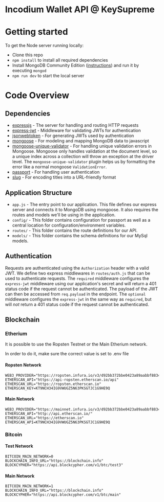 # Incodium Wallet API @ KeySupreme

# Getting started

To get the Node server running locally:

- Clone this repo
- `npm install` to install all required dependencies
- Install MongoDB Community Edition ([instructions](https://docs.mongodb.com/manual/installation/#tutorials)) and run it by executing `mongod`
- `npm run dev` to start the local server

# Code Overview

## Dependencies

- [expressjs](https://github.com/expressjs/express) - The server for handling and routing HTTP requests
- [express-jwt](https://github.com/auth0/express-jwt) - Middleware for validating JWTs for authentication
- [jsonwebtoken](https://github.com/auth0/node-jsonwebtoken) - For generating JWTs used by authentication
- [mongoose](https://github.com/Automattic/mongoose) - For modeling and mapping MongoDB data to javascript
- [mongoose-unique-validator](https://github.com/blakehaswell/mongoose-unique-validator) - For handling unique validation errors in Mongoose. Mongoose only handles validation at the document level, so a unique index across a collection will throw an exception at the driver level. The `mongoose-unique-validator` plugin helps us by formatting the error like a normal mongoose `ValidationError`.
- [passport](https://github.com/jaredhanson/passport) - For handling user authentication
- [slug](https://github.com/dodo/node-slug) - For encoding titles into a URL-friendly format

## Application Structure

- `app.js` - The entry point to our application. This file defines our express server and connects it to MongoDB using mongoose. It also requires the routes and models we'll be using in the application.
- `config/` - This folder contains configuration for passport as well as a central location for configuration/environment variables.
- `routes/` - This folder contains the route definitions for our API.
- `models/` - This folder contains the schema definitions for our MySql models.

## Authentication

Requests are authenticated using the `Authorization` header with a valid JWT. We define two express middlewares in `routes/auth.js` that can be used to authenticate requests. The `required` middleware configures the `express-jwt` middleware using our application's secret and will return a 401 status code if the request cannot be authenticated. The payload of the JWT can then be accessed from `req.payload` in the endpoint. The `optional` middleware configures the `express-jwt` in the same way as `required`, but will *not* return a 401 status code if the request cannot be authenticated.

## Blockchain

### Etherium

It is possible to use the Ropsten Testnet or the Main Etherium network.

In order to do it, make sure the correct value is set to .env file

#### Ropsten Network

```
WEB3_PROVIDER="https://ropsten.infura.io/v3/d92bb372bbe0423a89aabbf883491237"
ETHERSCAN_API="https://api-ropsten.etherscan.io/api"
ETHERSCAN_URL="https://ropsten.etherscan.io"
ETHERSCAN_KEY=KT9NCH34IG9VWUGZ5N63PKSGTJC1G9HE9Q
```

#### Main Network

```
WEB3_PROVIDER="https://mainnet.infura.io/v3/d92bb372bbe0423a89aabbf883491237"
ETHERSCAN_API="http://api.etherscan.io/"
ETHERSCAN_URL="https://etherscan.io"
ETHERSCAN_API=KT9NCH34IG9VWUGZ5N63PKSGTJC1G9HE9Q
```

### Bitcoin

#### Test Network

```
BITCOIN_MAIN_NETWORK=0
BLOCKCHAIN_INFO_URL="https://blockchain.info"
BLOCKCYPHER="https://api.blockcypher.com/v1/btc/test3"
```

#### Main Network

```
BITCOIN_MAIN_NETWORK=1
BLOCKCHAIN_INFO_URL="https://blockchain.info"
BLOCKCYPHER="https://api.blockcypher.com/v1/btc/main"
```